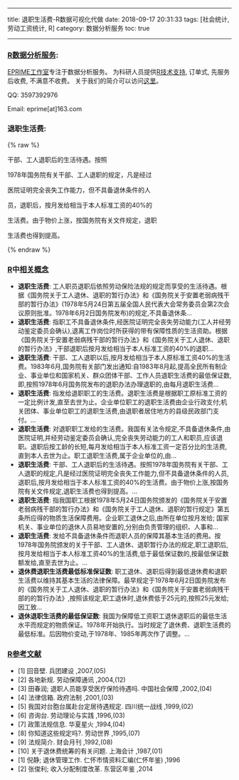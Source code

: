 
---
title: 退职生活费-R数据可视化代做
date: 2018-09-17 20:31:33
tags: [社会统计, 劳动工资统计, R]
category: 数据分析服务
toc: true

---



<span></span>
<!-- more -->

### [R](/tags/R/)[数据分析服务](/categories/数据分析服务/):
[EPRIME工作室](http://eprime.cn/)专注于数据分析服务。
为科研人员提供[R技术支持](http://eprime.cn/2018/08/18/EPRIME工作室R代做服务详情/), 订单式, 先服务后收费, 不满意不收费。
关于我们的简介可以访问[这里](http://eprime.cn/2018/08/17/关于EPRIME工作室/)。

QQ: 3597392976

Email: eprime[at]163.com



### 退职生活费:

{% raw %}
<div class="p1">干部、工人退职后的生活待遇。按照
1978年国务院有关干部、工人退职的规定，凡是经过
医院证明完全丧失工作能力，但不具备退休条件的人
员，退职后，按月发给相当于本人标准工资的40%的
生活费。由于物价上涨，按国务院有关文件规定，退职
生活费也得到提高。</div>
{% endraw %}



### [R](/tags/R/)中[相关概念](/categories/数据分析服务)

- **退职生活费**: 工人职员退职后依照劳动保险法规的规定而享受的生活待遇。根据《国务院关于工人退休、退职的暂行办法》和《国务院关于安置老弱病残干部的暂行办法》(1978年5月24日第五届全国人民代表大会常务委员会第2次会议原则批准。1978年6月2日国务院发布)的规定,不具备退休条...
- **退职生活费**: 指职工不具备退休条件,经医院证明完全丧失劳动能力(工人并经劳动鉴定委员会确认),退离工作岗位时所获得的带有保障性质的生活资助。根据《国务院关于安置老弱病残干部的暂行办法》和《国务院关于工人退休、退职的暂行办法》,干部退职后按月发给相当于本人标准工资的40%的退职...
- **退职生活费**: 干部、工人退职以后,按月发给相当于本人原标准工资40%的生活费。1983年6月,国务院有关部门发出通知:自1983年8月起,提高全民所有制企业、事业单位和国家机关、群众团体干部、工作人员退职生活费的最低保证数,即,按照1978年6月国务院发布的退职办法办理退职的,由每月退职生活费...
- **退职生活费**: 指发给退职职工的生活费。退职生活费是根据职工原标准工资的一定比例计发,直至去世为止。企业单位职工的退职生活费由企业行政支付;机关团体、事业单位职工的退职生活费,由退职者居住地方的县级民政部门支付。...
- **退职生活费**: 对退职职工发给的生活费。我国有关法令规定,不具备退休条件,由医院证明,并经劳动鉴定委员会确认,完全丧失劳动能力的工人和职员,应该退职。退职后按工龄的长短,每月发给相当于本人标准工资一定百分比的生活费,直到本人去世为止。职工退职生活费,属于企业单位的,由...
- **退职生活费**: 干部、工人退职后的生活待遇。按照1978年国务院有关干部、工人退职的规定,凡是经过医院证明完全丧失工作能力,但不具备退休条件的人员,退职后,按月发给相当于本人标准工资的40%的生活费。由于物价上涨,按国务院有关文件规定,退职生活费也得到提高。...
- **退职生活费**: 指我国职工根据1978年5月24日国务院颁发的《国务院关于安置老弱病残干部的暂行办法》和《国务院关于工人退休、退职的暂行规定》第五条所应得的物质生活保障费用。企业职工退休之后,由所在单位按月发给; 国家机关、事业单位的退休人员易地安置的,分别由负责管理的组织、人事和...
- **退职生活费**: 发给不具备退休条件而退职人员的保障其基本生活的费用。按1978年国务院颁发的关于干部、工人退休、退职暂行办法的规定,职工退职后,按月发给相当于本人标准工资40%的生活费,低于最低保证数的,按最低保证数额发给,直至去世为止。...
- **退休费退职生活费最低标准保证数**: 职工退休、退职后得到最低退休费和退职生活费以维持其基本生活的法律保障。最早规定于1978年6月2日国务院发布的《国务院关于工人退休、退职的暂行办法》和《国务院关于安置老弱病残干部的的暂行办法》,按照该规定,职工退休时,退休费低于25元的,按照25元发给;因工致...
- **退休退职生活费的最低保证数**: 我国为保障低工资职工退休退职后的最低生活水平而规定的物质保证。1978年开始执行。当时规定了退休费、退职生活费的最低标准。后因物价变动,于1978年、1985年两次作了调整。...


### [R](/tags/R/)[参考文献](/categories/数据分析服务/)

- [1]   回音壁. 兵团建设 ,2007,(05)
- [2]   各地新规. 劳动保障通讯 ,2004,(12)
- [3]  田春润; 退职人员能享受医疗保险待遇吗. 中国社会保障 ,2002,(04)
- [4]   法律信箱. 政府法制 ,2001,(03)
- [5]   我国对台胞台属赴台定居待遇规定. 四川统一战线 ,1999,(02)
- [6]   咨询台. 劳动理论与实践 ,1996,(03)
- [7]   政策法规信息. 华夏星火 ,1994,(04)
- [8]   你知道这些规定吗?. 劳动世界 ,1995,(07)
- [9]   法规简介. 财会月刊 ,1992,(08)
- [10]   关于退休费统筹的有关问题. 上海会计 ,1987,(01)
- [1]  倪静; 退休管理工作. 仁怀市情资料汇编(仁怀年鉴) ,1996
- [2]  张俊利; 收入分配制度改革. 东营区年鉴 ,2014



